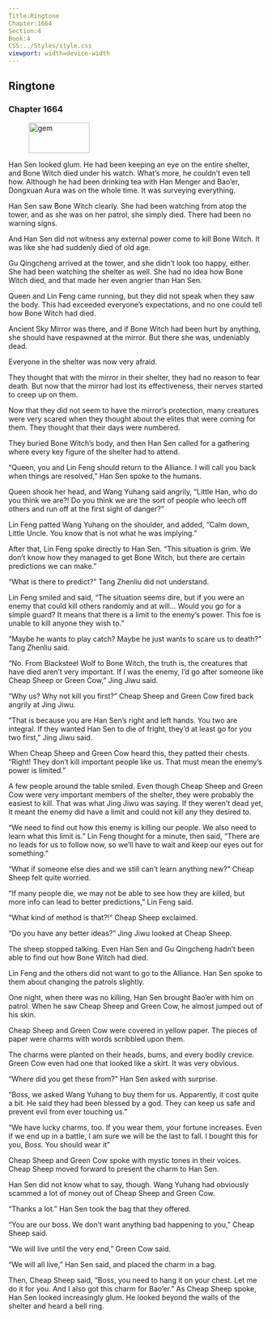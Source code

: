 ```yaml
---
Title:Ringtone 
Chapter:1664 
Section:4 
Book:4 
CSS:../Styles/style.css 
viewport: width=device-width
---
```

  
## Ringtone
### Chapter 1664
  
<figure>
	<img src="../Images/gem.gif" alt="gem" id="gem" width="120" height="60" />
</figure>
  

  
Han Sen looked glum. He had been keeping an eye on the entire shelter, and Bone Witch died under his watch. What’s more, he couldn’t even tell how. Although he had been drinking tea with Han Menger and Bao’er, Dongxuan Aura was on the whole time. It was surveying everything.

Han Sen saw Bone Witch clearly. She had been watching from atop the tower, and as she was on her patrol, she simply died. There had been no warning signs.

And Han Sen did not witness any external power come to kill Bone Witch. It was like she had suddenly died of old age.

Gu Qingcheng arrived at the tower, and she didn’t look too happy, either. She had been watching the shelter as well. She had no idea how Bone Witch died, and that made her even angrier than Han Sen.

Queen and Lin Feng came running, but they did not speak when they saw the body. This had exceeded everyone’s expectations, and no one could tell how Bone Witch had died.

Ancient Sky Mirror was there, and if Bone Witch had been hurt by anything, she should have respawned at the mirror. But there she was, undeniably dead.

Everyone in the shelter was now very afraid.

They thought that with the mirror in their shelter, they had no reason to fear death. But now that the mirror had lost its effectiveness, their nerves started to creep up on them.

Now that they did not seem to have the mirror’s protection, many creatures were very scared when they thought about the elites that were coming for them. They thought that their days were numbered.

They buried Bone Witch’s body, and then Han Sen called for a gathering where every key figure of the shelter had to attend.

“Queen, you and Lin Feng should return to the Alliance. I will call you back when things are resolved,” Han Sen spoke to the humans.

Queen shook her head, and Wang Yuhang said angrily, “Little Han, who do you think we are?! Do you think we are the sort of people who leech off others and run off at the first sight of danger?”

Lin Feng patted Wang Yuhang on the shoulder, and added, “Calm down, Little Uncle. You know that is not what he was implying.”

After that, Lin Feng spoke directly to Han Sen. “This situation is grim. We don’t know how they managed to get Bone Witch, but there are certain predictions we can make.”

“What is there to predict?” Tang Zhenliu did not understand.

Lin Feng smiled and said, “The situation seems dire, but if you were an enemy that could kill others randomly and at will… Would you go for a simple guard? It means that there is a limit to the enemy’s power. This foe is unable to kill anyone they wish to.”

“Maybe he wants to play catch? Maybe he just wants to scare us to death?” Tang Zhenliu said.

“No. From Blacksteel Wolf to Bone Witch, the truth is, the creatures that have died aren’t very important. If I was the enemy, I’d go after someone like Cheap Sheep or Green Cow,” Jing Jiwu said.

“Why us? Why not kill you first?” Cheap Sheep and Green Cow fired back angrily at Jing Jiwu.

“That is because you are Han Sen’s right and left hands. You two are integral. If they wanted Han Sen to die of fright, they’d at least go for you two first,” Jing Jiwu said.

When Cheap Sheep and Green Cow heard this, they patted their chests. “Right! They don’t kill important people like us. That must mean the enemy’s power is limited.”

A few people around the table smiled. Even though Cheap Sheep and Green Cow were very important members of the shelter, they were probably the easiest to kill. That was what Jing Jiwu was saying. If they weren’t dead yet, it meant the enemy did have a limit and could not kill any they desired to.

“We need to find out how this enemy is killing our people. We also need to learn what this limit is.” Lin Feng thought for a minute, then said, “There are no leads for us to follow now, so we’ll have to wait and keep our eyes out for something.”

“What if someone else dies and we still can’t learn anything new?” Cheap Sheep felt quite worried.

“If many people die, we may not be able to see how they are killed, but more info can lead to better predictions,” Lin Feng said.

“What kind of method is that?!” Cheap Sheep exclaimed.

“Do you have any better ideas?” Jing Jiwu looked at Cheap Sheep.

The sheep stopped talking. Even Han Sen and Gu Qingcheng hadn’t been able to find out how Bone Witch had died.

Lin Feng and the others did not want to go to the Alliance. Han Sen spoke to them about changing the patrols slightly.

One night, when there was no killing, Han Sen brought Bao’er with him on patrol. When he saw Cheap Sheep and Green Cow, he almost jumped out of his skin.

Cheap Sheep and Green Cow were covered in yellow paper. The pieces of paper were charms with words scribbled upon them.

The charms were planted on their heads, bums, and every bodily crevice. Green Cow even had one that looked like a skirt. It was very obvious.

“Where did you get these from?” Han Sen asked with surprise.

“Boss, we asked Wang Yuhang to buy them for us. Apparently, it cost quite a bit. He said they had been blessed by a god. They can keep us safe and prevent evil from ever touching us.”

“We have lucky charms, too. If you wear them, your fortune increases. Even if we end up in a battle, I am sure we will be the last to fall. I bought this for you, Boss. You should wear it”

Cheap Sheep and Green Cow spoke with mystic tones in their voices. Cheap Sheep moved forward to present the charm to Han Sen.

Han Sen did not know what to say, though. Wang Yuhang had obviously scammed a lot of money out of Cheap Sheep and Green Cow.

“Thanks a lot.” Han Sen took the bag that they offered.

“You are our boss. We don’t want anything bad happening to you,” Cheap Sheep said.

“We will live until the very end,” Green Cow said.

“We will all live,” Han Sen said, and placed the charm in a bag.

Then, Cheap Sheep said, “Boss, you need to hang it on your chest. Let me do it for you. And I also got this charm for Bao’er.” As Cheap Sheep spoke, Han Sen looked increasingly glum. He looked beyond the walls of the shelter and heard a bell ring.
